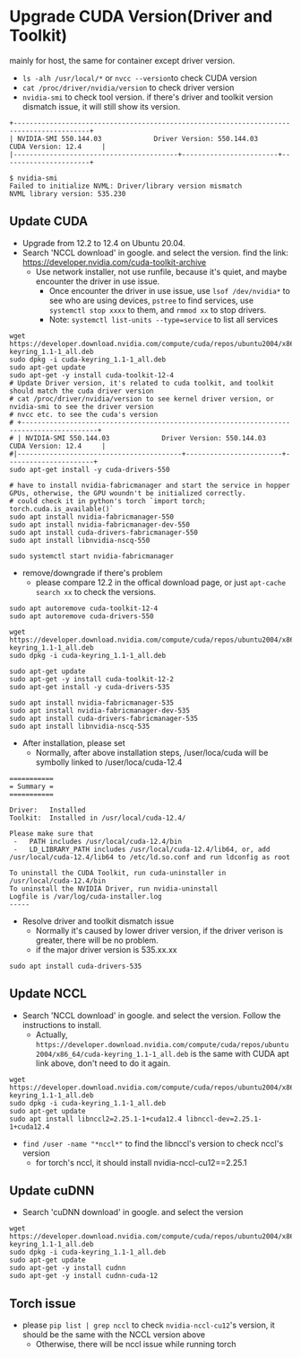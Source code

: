 # Upgrade CUDA Version(Driver and Toolkit)
mainly for host, the same for container except driver version.
* `ls -alh /usr/local/*` or `nvcc --version`to check CUDA version
* `cat /proc/driver/nvidia/version` to check driver version
* `nvidia-smi` to check tool version. if there's driver and toolkit version dismatch issue, it will still show its version.

```
+-----------------------------------------------------------------------------------------+
| NVIDIA-SMI 550.144.03             Driver Version: 550.144.03     CUDA Version: 12.4     |
|-----------------------------------------+------------------------+----------------------+

$ nvidia-smi
Failed to initialize NVML: Driver/library version mismatch
NVML library version: 535.230

```
## Update CUDA
* Upgrade from 12.2 to 12.4 on Ubuntu 20.04.
* Search 'NCCL download' in google. and select the version. find the link: https://developer.nvidia.com/cuda-toolkit-archive
  * Use network installer, not use runfile, because it's quiet, and maybe encounter the driver in use issue.
    * Once encounter the driver in use issue, use `lsof /dev/nvidia*` to see who are using devices, `pstree` to find services, use `systemctl stop xxxx` to them, and `rmmod xx` to stop drivers.
    *   Note: `systemctl list-units --type=service` to list all services
```
wget https://developer.download.nvidia.com/compute/cuda/repos/ubuntu2004/x86_64/cuda-keyring_1.1-1_all.deb
sudo dpkg -i cuda-keyring_1.1-1_all.deb
sudo apt-get update
sudo apt-get -y install cuda-toolkit-12-4
# Update Driver version, it's related to cuda toolkit, and toolkit should match the cuda driver version
# cat /proc/driver/nvidia/version to see kernel driver version, or nvidia-smi to see the driver version
# nvcc etc. to see the cuda's version
# +-----------------------------------------------------------------------------------------+
# | NVIDIA-SMI 550.144.03             Driver Version: 550.144.03     CUDA Version: 12.4     |
#|-----------------------------------------+------------------------+----------------------+
sudo apt-get install -y cuda-drivers-550

# have to install nvidia-fabricmanager and start the service in hopper GPUs, otherwise, the GPU woundn't be initialized correctly.
# could check it in python's torch `import torch; torch.cuda.is_available()`
sudo apt install nvidia-fabricmanager-550
sudo apt install nvidia-fabricmanager-dev-550
sudo apt install cuda-drivers-fabricmanager-550
sudo apt install libnvidia-nscq-550

sudo systemctl start nvidia-fabricmanager
```
* remove/downgrade if there's problem
  * please compare 12.2 in the offical download page, or just `apt-cache search xx` to check the versions. 
```
sudo apt autoremove cuda-toolkit-12-4
sudo apt autoremove cuda-drivers-550

wget https://developer.download.nvidia.com/compute/cuda/repos/ubuntu2004/x86_64/cuda-keyring_1.1-1_all.deb
sudo dpkg -i cuda-keyring_1.1-1_all.deb

sudo apt-get update
sudo apt-get -y install cuda-toolkit-12-2
sudo apt-get install -y cuda-drivers-535

sudo apt install nvidia-fabricmanager-535
sudo apt install nvidia-fabricmanager-dev-535
sudo apt install cuda-drivers-fabricmanager-535
sudo apt install libnvidia-nscq-535

```

* After installation, please set
  * Normally, after above installation steps,  /user/loca/cuda will be symbolly linked to /user/loca/cuda-12.4

```
===========
= Summary =
===========

Driver:   Installed
Toolkit:  Installed in /usr/local/cuda-12.4/

Please make sure that
 -   PATH includes /usr/local/cuda-12.4/bin
 -   LD_LIBRARY_PATH includes /usr/local/cuda-12.4/lib64, or, add /usr/local/cuda-12.4/lib64 to /etc/ld.so.conf and run ldconfig as root

To uninstall the CUDA Toolkit, run cuda-uninstaller in /usr/local/cuda-12.4/bin
To uninstall the NVIDIA Driver, run nvidia-uninstall
Logfile is /var/log/cuda-installer.log
-----
```
* Resolve driver and toolkit dismatch issue
  * Normally it's caused by lower driver version, if the driver verison is greater, there will be no problem.
  * if the major driver version is 535.xx.xx
```
sudo apt install cuda-drivers-535 
```


## Update NCCL
* Search 'NCCL download' in google. and select the version. Follow the instructions to install.
  * Actually, `https://developer.download.nvidia.com/compute/cuda/repos/ubuntu2004/x86_64/cuda-keyring_1.1-1_all.deb` is the same with CUDA apt link above, don't need to do it again.
```
wget https://developer.download.nvidia.com/compute/cuda/repos/ubuntu2004/x86_64/cuda-keyring_1.1-1_all.deb
sudo dpkg -i cuda-keyring_1.1-1_all.deb
sudo apt-get update
sudo apt install libnccl2=2.25.1-1+cuda12.4 libnccl-dev=2.25.1-1+cuda12.4
```
* `find /user -name "*nccl*"` to find the libnccl's version to check nccl's version
  * for torch's nccl, it should install nvidia-nccl-cu12==2.25.1

## Update cuDNN
* Search 'cuDNN download' in google. and select the version
```
wget https://developer.download.nvidia.com/compute/cuda/repos/ubuntu2004/x86_64/cuda-keyring_1.1-1_all.deb
sudo dpkg -i cuda-keyring_1.1-1_all.deb
sudo apt-get update
sudo apt-get -y install cudnn
sudo apt-get -y install cudnn-cuda-12
```

## Torch issue
* please `pip list | grep nccl` to check `nvidia-nccl-cu12`'s version, it should be the same with the NCCL version above
  * Otherwise, there will be nccl issue while running torch
